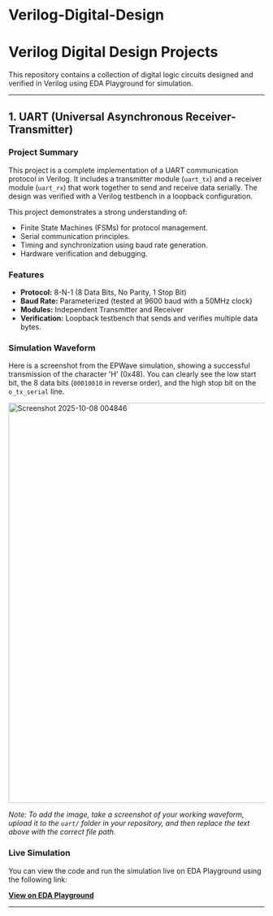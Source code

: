 # Verilog-Digital-Design

# Verilog Digital Design Projects

This repository contains a collection of digital logic circuits designed and verified in Verilog using EDA Playground for simulation.

---

## 1. UART (Universal Asynchronous Receiver-Transmitter)

### Project Summary
This project is a complete implementation of a UART communication protocol in Verilog. It includes a transmitter module (`uart_tx`) and a receiver module (`uart_rx`) that work together to send and receive data serially. The design was verified with a Verilog testbench in a loopback configuration.

This project demonstrates a strong understanding of:
* Finite State Machines (FSMs) for protocol management.
* Serial communication principles.
* Timing and synchronization using baud rate generation.
* Hardware verification and debugging.

### Features
* **Protocol:** 8-N-1 (8 Data Bits, No Parity, 1 Stop Bit)
* **Baud Rate:** Parameterized (tested at 9600 baud with a 50MHz clock)
* **Modules:** Independent Transmitter and Receiver
* **Verification:** Loopback testbench that sends and verifies multiple data bytes.

### Simulation Waveform
Here is a screenshot from the EPWave simulation, showing a successful transmission of the character 'H' (0x48). You can clearly see the low start bit, the 8 data bits (`00010010` in reverse order), and the high stop bit on the `o_tx_serial` line.

<img width="1877" height="787" alt="Screenshot 2025-10-08 004846" src="https://github.com/user-attachments/assets/423c9314-45c6-47e2-b36e-7e3bdb49fd1f" />


*Note: To add the image, take a screenshot of your working waveform, upload it to the `uart/` folder in your repository, and then replace the text above with the correct file path.*

### Live Simulation
You can view the code and run the simulation live on EDA Playground using the following link:

[**View on EDA Playground**](<INSERT_YOUR_SAVED_EDA_PLAYGROUND_URL_HERE>)

---
